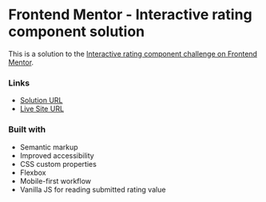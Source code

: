 # Frontend Mentor - Interactive rating component solution

This is a solution to the [Interactive rating component challenge on Frontend Mentor](https://www.frontendmentor.io/challenges/interactive-rating-component-koxpeBUmI).

### Links

- [Solution URL](https://www.frontendmentor.io/challenges/interactive-rating-component-koxpeBUmI)
- [Live Site URL](https://felix-stuff.github.io/frontendmentor-rating-form/)

### Built with

- Semantic markup
- Improved accessibility 
- CSS custom properties
- Flexbox
- Mobile-first workflow
- Vanilla JS for reading submitted rating value

